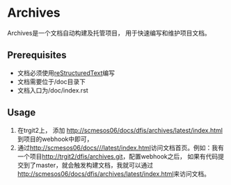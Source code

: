 # Archives

Archives是一个文档自动构建及托管项目， 用于快速编写和维护项目文档。

## Prerequisites
- 文档必须使用[reStructuredText](http://docutils.sourceforge.net/rst.html)编写
- 文档需要位于/doc目录下
- 文档入口为/doc/index.rst

## Usage
1. 在trgit2上， 添加 [http://scmesos06/docs/dfis/archives/latest/index.html](http://10.16.76.248:9224/archives/hook)到项目的webhook中即可，
2. 通过[http://scmesos06/docs/<GROUP>/<PROJECT>/latest/index.html](http://scmesos06/docs/<GROUP>/<PROJECT>/latest/index.html)访问文档首页。例如：我有一个项目[http://trgit2/dfis/archives.git](http://trgit2/dfis/archives.git)，配置webhook之后，
如果有代码提交到了master，就会触发构建文档，我就可以通过[http://scmesos06/docs/dfis/archives/latest/index.html](http://scmesos06/docs/dfis/archives/latest/index.html)来访问文档。